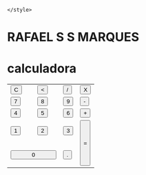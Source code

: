 
    </style>
</head>
<body>
    <div class="fundo">
        <h1>RAFAEL S S MARQUES</h1>
        <div class="calculadora">
        <h1>calculadora</h1>
       <p id="resultado"> </p>
       <table>
        <tr>
            <td><button class="botao" onclick="clean()">C</button></td>
            <td><button class="botao" onclick="back()"><</button></td>
            <td><button class="botao" onclick="insert('/')">/</button></td>
            <td><button class="botao" onclick="insert('*')">X</button></td>
        </tr>
        <tr>
            <td><button class="botao" onclick="insert('7')">7</button></td>
            <td><button class="botao" onclick="insert('8')">8</button></td>
            <td><button class="botao" onclick="insert('9')">9</button></td>
            <td><button class="botao" onclick="insert('-')">-</button></td>
        </tr>
        <tr>
            <td><button class="botao" onclick="insert('4')">4</button></td>
            <td><button class="botao" onclick="insert('5')">5</button></td>
            <td><button class="botao" onclick="insert('6')">6</button></td>
            <td><button class="botao" onclick="insert('+')">+</button></td>
        </tr>
        <tr>
            <td><button class="botao" onclick="insert('1')">1</button></td>
            <td><button class="botao" onclick="insert('2')">2</button></td>
            <td><button class="botao" onclick="insert('3')">3</button></td>
            <td rowspan="2"><button class="botao" style="height: 106px;" onclick="calcular()">=</button></td>
        </tr>
        <tr>
            <td colspan="2"><button class="botao" style="width: 106px;" onclick="insert('0')">0</button></td>
            <td><button class="botao" onclick="insert('.')">.</button></td>
        </tr>
    </table>
</div>
</div>
